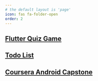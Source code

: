 ```yaml
---
# the default layout is 'page'
icon: fas fa-folder-open
order: 2
---
```


## [Flutter Quiz Game](/blog/flutter-quiz/)
## [Todo List](/blog/android-todo/)
## [Coursera Android Capstone](/blog/capstone)
